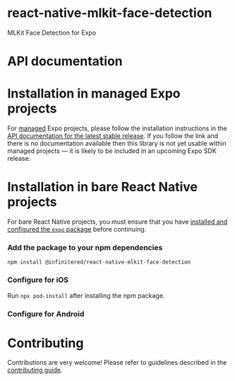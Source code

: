 # react-native-mlkit-face-detection

MLKit Face Detection for Expo

# API documentation

# Installation in managed Expo projects

For [managed](https://docs.expo.dev/archive/managed-vs-bare/) Expo projects, please follow the installation instructions
in the [API documentation for the latest stable release](#api-documentation). If you follow the link and there is no
documentation available then this library is not yet usable within managed projects &mdash; it is likely to be included
in an upcoming Expo SDK release.

# Installation in bare React Native projects

For bare React Native projects, you must ensure that you
have [installed and configured the `expo` package](https://docs.expo.dev/bare/installing-expo-modules/) before
continuing.

### Add the package to your npm dependencies

```
npm install @infinitered/react-native-mlkit-face-detection
```

### Configure for iOS

Run `npx pod-install` after installing the npm package.

### Configure for Android

# Contributing

Contributions are very welcome! Please refer to guidelines described in
the [contributing guide](https://github.com/expo/expo#contributing).
